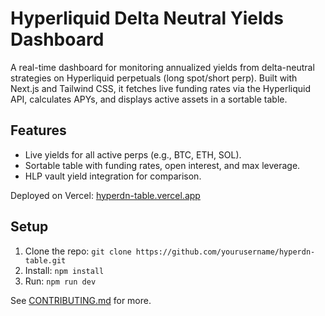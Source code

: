 
# Hyperliquid Delta Neutral Yields Dashboard

A real-time dashboard for monitoring annualized yields from delta-neutral strategies on Hyperliquid perpetuals (long spot/short perp). Built with Next.js and Tailwind CSS, it fetches live funding rates via the Hyperliquid API, calculates APYs, and displays active assets in a sortable table.

## Features
- Live yields for all active perps (e.g., BTC, ETH, SOL).
- Sortable table with funding rates, open interest, and max leverage.
- HLP vault yield integration for comparison.

Deployed on Vercel: [hyperdn-table.vercel.app](https://hlyield.vercel.app)

## Setup
1. Clone the repo: `git clone https://github.com/yourusername/hyperdn-table.git`
2. Install: `npm install`
3. Run: `npm run dev`

See [CONTRIBUTING.md](CONTRIBUTING.md) for more.
